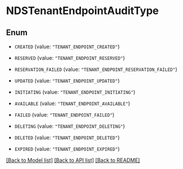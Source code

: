 # NDSTenantEndpointAuditType

## Enum


* `CREATED` (value: `"TENANT_ENDPOINT_CREATED"`)

* `RESERVED` (value: `"TENANT_ENDPOINT_RESERVED"`)

* `RESERVATION_FAILED` (value: `"TENANT_ENDPOINT_RESERVATION_FAILED"`)

* `UPDATED` (value: `"TENANT_ENDPOINT_UPDATED"`)

* `INITIATING` (value: `"TENANT_ENDPOINT_INITIATING"`)

* `AVAILABLE` (value: `"TENANT_ENDPOINT_AVAILABLE"`)

* `FAILED` (value: `"TENANT_ENDPOINT_FAILED"`)

* `DELETING` (value: `"TENANT_ENDPOINT_DELETING"`)

* `DELETED` (value: `"TENANT_ENDPOINT_DELETED"`)

* `EXPIRED` (value: `"TENANT_ENDPOINT_EXPIRED"`)


[[Back to Model list]](../README.md#documentation-for-models) [[Back to API list]](../README.md#documentation-for-api-endpoints) [[Back to README]](../README.md)


